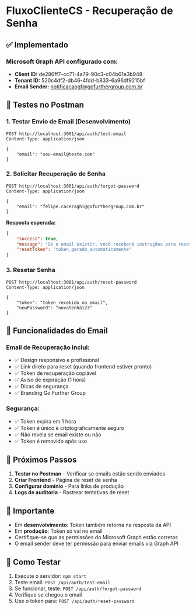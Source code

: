 # FluxoClienteCS - Recuperação de Senha

## ✅ Implementado

### Microsoft Graph API configurado com:
- **Client ID:** de286ff7-cc71-4a79-90c3-c04b61e3b948
- **Tenant ID:** 520c4df2-db46-4fdd-b833-6a96df9215bf
- **Email Sender:** notificacaogf@gofurthergroup.com.br

## 🧪 Testes no Postman

### 1. Testar Envio de Email (Desenvolvimento)
```http
POST http://localhost:3001/api/auth/test-email
Content-Type: application/json

{
    "email": "seu-email@teste.com"
}
```

### 2. Solicitar Recuperação de Senha
```http
POST http://localhost:3001/api/auth/forgot-password
Content-Type: application/json

{
    "email": "felipe.caceraghi@gofurthergroup.com.br"
}
```

**Resposta esperada:**
```json
{
    "success": true,
    "message": "Se o email existir, você receberá instruções para reset",
    "resetToken": "token_gerado_automaticamente"
}
```

### 3. Resetar Senha
```http
POST http://localhost:3001/api/auth/reset-password
Content-Type: application/json

{
    "token": "token_recebido_no_email",
    "newPassword": "novaSenha123"
}
```

## 📧 Funcionalidades do Email

### Email de Recuperação inclui:
- ✅ Design responsivo e profissional
- ✅ Link direto para reset (quando frontend estiver pronto)
- ✅ Token de recuperação copiável
- ✅ Aviso de expiração (1 hora)
- ✅ Dicas de segurança
- ✅ Branding Go Further Group

### Segurança:
- ✅ Token expira em 1 hora
- ✅ Token é único e criptograficamente seguro
- ✅ Não revela se email existe ou não
- ✅ Token é removido após uso

## 🔧 Próximos Passos

1. **Testar no Postman** - Verificar se emails estão sendo enviados
2. **Criar Frontend** - Página de reset de senha
3. **Configurar domínio** - Para links de produção
4. **Logs de auditoria** - Rastrear tentativas de reset

## 🚨 Importante

- Em **desenvolvimento**: Token também retorna na resposta da API
- Em **produção**: Token só vai no email
- Certifique-se que as permissões do Microsoft Graph estão corretas
- O email sender deve ter permissão para enviar emails via Graph API

## 🎯 Como Testar

1. Execute o servidor: `npm start`
2. Teste email: `POST /api/auth/test-email`
3. Se funcionar, teste: `POST /api/auth/forgot-password`
4. Verifique se chegou o email
5. Use o token para: `POST /api/auth/reset-password`
